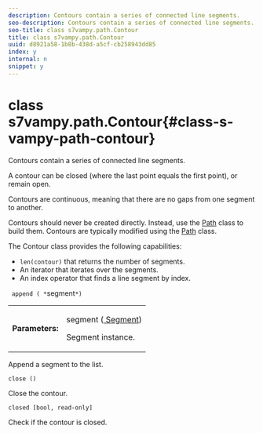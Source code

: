 ```yaml
---
description: Contours contain a series of connected line segments.
seo-description: Contours contain a series of connected line segments.
seo-title: class s7vampy.path.Contour
title: class s7vampy.path.Contour
uuid: d8921a58-1b8b-438d-a5cf-cb258943dd85
index: y
internal: n
snippet: y
---
```


# class s7vampy.path.Contour{#class-s-vampy-path-contour}

Contours contain a series of connected line segments.

A contour can be closed (where the last point equals the first point), or remain open.

Contours are continuous, meaning that there are no gaps from one segment to another.

Contours should never be created directly. Instead, use the [Path](../../../c-s7vampy-api-reference/c-classes/c-path/r-class-s7vampy-path-path.md#reference-2e340c8f51db4053877c584873a41bea) class to build them. Contours are typically modified using the [Path](../../../c-s7vampy-api-reference/c-classes/c-path/r-class-s7vampy-path-path.md#reference-2e340c8f51db4053877c584873a41bea) class.

The Contour class provides the following capabilities:

* `len(contour)` that returns the number of segments. 
* An iterator that iterates over the segments. 
* An index operator that finds a line segment by index.

` append ( *`segment`*)`

<table id="table_221FFBD58B284FFF9D85F66928AC69D3"> 
 <tbody> 
  <tr> 
   <td> <b> Parameters:</b> </td> 
   <td> <p><span class="codeph"> segment (<a href="../../../c-s7vampy-api-reference/c-classes/c-path/r-class-s7vampy-path-segment.md#reference-d75a42c8e22b4d1dbddbb8d72109e7bb" format="dita" scope="local"><span class="varname"> Segment</span></a>)</span> </p> <p>Segment instance. </p> </td> 
  </tr> 
 </tbody> 
</table>

Append a segment to the list.

`close ()`

Close the contour.

`closed [bool, read-only]`

Check if the contour is closed. 
